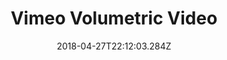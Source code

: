 ---
path: "/depth-player"
date: "2018-04-27T22:12:03.284Z"
title: "Vimeo Volumetric Video"
tags: ["Experiment", "Tools"]
thumbnail: "https://i.imgur.com/TMOGIv6.gif"
cover: ""
embed: '<div style="padding:56.25% 0 0 0;position:relative;"><iframe src="https://player.vimeo.com/video/281703500" style="position:absolute;top:0;left:0;width:100%;height:100%;" frameborder="0" webkitallowfullscreen mozallowfullscreen allowfullscreen></iframe></div>'
about: "During the NYC Volumetric Filmmaker's meetup, we presetned a WebVR depth player, that is able to playback volumetric video hosted on Vimeo. Alongside that, we also presented an approach to live-streaming volumetric video using Vimeo Live."
links: [['Blog', 'https://vimeo.com/blog/post/how-vimeo-can-power-live-streaming-holograms'], ['Player Github', 'https://github.com/vimeo/vimeo-depth-player'], ['Viewer Github', 'https://github.com/vimeo/vimeo-depth-viewer'], ['Presentation', 'https://vimeo.com/280815263#t=7720s']]
components: [['code', 'Javascript, GLSL, C++'], ['software', 'three.js, OpenGL'], ['3d', 'Blender']]
credits: ''
press: [['Mashable', 'https://mashable.com/article/vimeo-3d-hologram-live-stream/#is8ZIB4LIsq8'], ['pcma', 'https://www.pcma.org/telepresence-holograms-vimeo-digital-events/'], ['shacknews', 'https://www.shacknews.com/article/107916/vimeo-lays-groundwork-for-its-users-to-livestream-holograms']]
excerpt: "Playback and live stream volumetric video hosted on Vimeo."
---